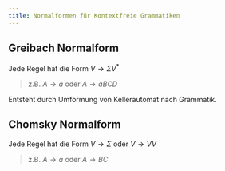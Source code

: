 ```yaml
---
title: Normalformen für Kontextfreie Grammatiken
---
```

## Greibach Normalform
Jede Regel hat die Form $V \rightarrow \Sigma V^*$
> z.B. $A \rightarrow a$ oder $A \rightarrow aBCD$

Entsteht durch Umformung von Kellerautomat nach Grammatik.

## Chomsky Normalform
Jede Regel hat die Form $V \rightarrow \Sigma$ oder $V \rightarrow VV$
> z.B. $A \rightarrow a$ oder $A \rightarrow BC$
